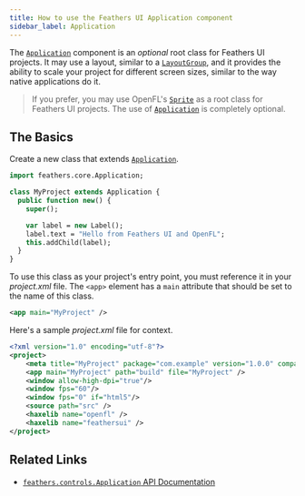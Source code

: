 ```yaml
---
title: How to use the Feathers UI Application component
sidebar_label: Application
---
```


The [`Application`](https://api.feathersui.com/current/feathers/controls/Application.html) component is an _optional_ root class for Feathers UI projects. It may use a layout, similar to a [`LayoutGroup`](./layout-group.md), and it provides the ability to scale your project for different screen sizes, similar to the way native applications do it.

> If you prefer, you may use OpenFL's [`Sprite`](https://api.openfl.org/openfl/display/Sprite.html) as a root class for Feathers UI projects. The use of [`Application`](https://api.feathersui.com/current/feathers/controls/Application.html) is completely optional.

## The Basics

Create a new class that extends [`Application`](https://api.feathersui.com/current/feathers/controls/Application.html).

```hx
import feathers.core.Application;

class MyProject extends Application {
  public function new() {
    super();

    var label = new Label();
    label.text = "Hello from Feathers UI and OpenFL";
    this.addChild(label);
  }
}
```

To use this class as your project's entry point, you must reference it in your _project.xml_ file. The `<app>` element has a `main` attribute that should be set to the name of this class.

```xml
<app main="MyProject" />
```

Here's a sample _project.xml_ file for context.

```xml
<?xml version="1.0" encoding="utf-8"?>
<project>
    <meta title="MyProject" package="com.example" version="1.0.0" company="My Company" />
    <app main="MyProject" path="build" file="MyProject" />
    <window allow-high-dpi="true"/>
    <window fps="60"/>
    <window fps="0" if="html5"/>
    <source path="src" />
    <haxelib name="openfl" />
    <haxelib name="feathersui" />
</project>
```

## Related Links

- [`feathers.controls.Application` API Documentation](https://api.feathersui.com/current/feathers/controls/Application.html)
